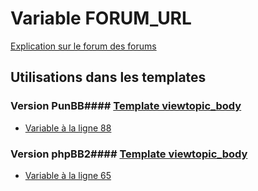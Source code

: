 # Variable FORUM_URL
[Explication sur le forum des forums](http://forum.forumactif.com/t294113-listing-des-variables#FORUM_URL)
## Utilisations dans les templates
### Version PunBB#### [Template viewtopic_body](punbb/viewtopic_body.md)
* [Variable à la ligne 88](../punbb/viewtopic_body.tpl#L88)
### Version phpBB2#### [Template viewtopic_body](subsilver/viewtopic_body.md)
* [Variable à la ligne 65](../subsilver/viewtopic_body.tpl#L65)